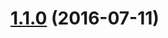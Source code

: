 <a name="1.1.0"></a>
# [1.1.0](https://github.com/atlassian/https://github.com/atlassian/lerna-semantic-release.git/compare/1.1.0-semver-tag-for-lerna-semantic-release-io...v1.1.0) (2016-07-11)



